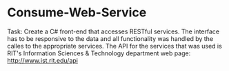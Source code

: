 # Consume-Web-Service

Task: Create a C# front-end that accesses RESTful services. The interface has to be responsive to the data and all functionality was handled by the calles to the appropriate services. The API for the services that was used is RIT's Information Sciences & Technology department web page: http://www.ist.rit.edu/api 
